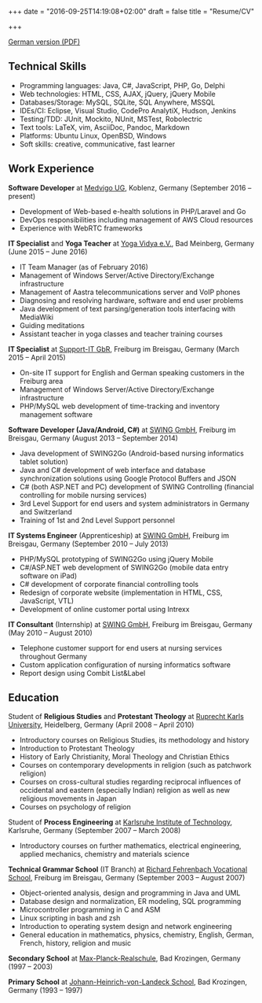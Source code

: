 +++
date = "2016-09-25T14:19:08+02:00"
draft = false
title = "Resume/CV"

+++

[German version (PDF)](/pdf/cv_deutsch_2017.pdf)

## Technical Skills

  - Programming languages: Java, C#, JavaScript, PHP, Go, Delphi
  - Web technologies: HTML, CSS, AJAX, jQuery, jQuery Mobile
  - Databases/Storage: MySQL, SQLite, SQL Anywhere, MSSQL
  - IDEs/CI: Eclipse, Visual Studio, CodePro AnalytiX, Hudson, Jenkins
  - Testing/TDD: JUnit, Mockito, NUnit, MSTest, Robolectric
  - Text tools: LaTeX, vim, AsciiDoc, Pandoc, Markdown
  - Platforms: Ubuntu Linux, OpenBSD, Windows
  - Soft skills: creative, communicative, fast learner

## Work Experience

<strong>Software Developer</strong> at [Medvigo UG](http://www.medvigo.com), Koblenz, Germany (September 2016 &#8211; present)

  - Development of Web-based e-health solutions in PHP/Laravel and Go
  - DevOps responsibilities including management of AWS Cloud resources
  - Experience with WebRTC frameworks

<strong>IT Specialist</strong> and <strong>Yoga Teacher</strong> at [Yoga Vidya e.V.](http://www.yoga-vidya.de), Bad Meinberg, Germany (June 2015 &#8211; June 2016)


  - IT Team Manager (as of February 2016)
  - Management of Windows Server/Active Directory/Exchange infrastructure
  - Management of Aastra telecommunications server and VoIP phones
  - Diagnosing and resolving hardware, software and end user problems
  - Java development of text parsing/generation tools interfacing with MediaWiki
  - Guiding meditations
  - Assistant teacher in yoga classes and teacher training courses


<strong>IT Specialist</strong> at [Support-IT GbR](http://www.support-it.de), Freiburg im Breisgau, Germany (March 2015 &#8211; April 2015)


  - On-site IT support for English and German speaking customers in the Freiburg area
  - Management of Windows Server/Active Directory/Exchange infrastructure
  - PHP/MySQL web development of time-tracking and inventory management software


<strong>Software Developer (Java/Android, C#)</strong> at [SWING GmbH](http://swing.info), Freiburg im Breisgau, Germany (August 2013 &#8211; September 2014)


  - Java development of SWING2Go (Android-based nursing informatics tablet solution)
  - Java and C# development of web interface and database synchronization solutions using Google Protocol Buffers and JSON
  - C# (both ASP.NET and PC) development of SWING Controlling (financial controlling for mobile nursing services)
  - 3rd Level Support for end users and system administrators in Germany and Switzerland
  - Training of 1st and 2nd Level Support personnel


<strong>IT Systems Engineer</strong> (Apprenticeship) at [SWING GmbH](http://swing.info), Freiburg im Breisgau, Germany (September 2010 &#8211; July 2013)


  - PHP/MySQL prototyping of SWING2Go using jQuery Mobile
  - C#/ASP.NET web development of SWING2Go (mobile data entry software on iPad)
  - C# development of corporate financial controlling tools
  - Redesign of corporate website (implementation in HTML, CSS, JavaScript, VTL)
  - Development of online customer portal using Intrexx


<strong>IT Consultant</strong> (Internship) at [SWING GmbH](http://swing.info), Freiburg im Breisgau, Germany (May 2010 &#8211; August 2010)


  - Telephone customer support for end users at nursing services throughout Germany
  - Custom application configuration of nursing informatics software
  - Report design using Combit List&amp;Label

## Education

Student of <strong>Religious Studies</strong> and <strong>Protestant Theology</strong> at [Ruprecht Karls University](https://www.uni-heidelberg.de/), Heidelberg, Germany (April 2008 &#8211; April 2010)


  - Introductory courses on Religious Studies, its methodology and history
  - Introduction to Protestant Theology
  - History of Early Christianity, Moral Theology and Christian Ethics
  - Courses on contemporary developments in religion (such as patchwork religion)
  - Courses on cross-cultural studies regarding reciprocal influences of occidental and eastern (especially Indian) religion as well as new religious movements in Japan
  - Courses on psychology of religion


Student of <strong>Process Engineering</strong> at [Karlsruhe Institute of Technology](http://www.kit.edu), Karlsruhe, Germany (September 2007 &#8211; March 2008)


  - Introductory courses on further mathematics, electrical engineering, applied mechanics, chemistry and materials science


<strong>Technical Grammar School</strong> (IT Branch) at [Richard Fehrenbach Vocational School](http://www.rfgs.de/), Freiburg im Breisgau, Germany (September 2003 &#8211; August 2007)

  - Object-oriented analysis, design and programming in Java and UML
  - Database design and normalization, ER modeling, SQL programming
  - Microcontroller programming in C and ASM
  - Linux scripting in bash and zsh
  - Introduction to operating system design and network engineering
  - General education in mathematics, physics, chemistry, English, German, French, history, religion and music

<strong>Secondary School</strong> at [Max-Planck-Realschule](http://www.max-planck-rs.de/), Bad Krozingen, Germany (1997 &#8211; 2003)


<strong>Primary School</strong> at [Johann-Heinrich-von-Landeck School](http://www.landeck-schule.de/), Bad Krozingen, Germany (1993 &#8211; 1997)

